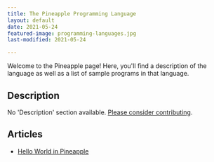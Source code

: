 ```yaml
---
title: The Pineapple Programming Language
layout: default
date: 2021-05-24
featured-image: programming-languages.jpg
last-modified: 2021-05-24

---
```


Welcome to the Pineapple page! Here, you'll find a description of the language as well as a list of sample programs in that language.

## Description

No 'Description' section available. [Please consider contributing](https://github.com/TheRenegadeCoder/sample-programs-website).

## Articles

- [Hello World in Pineapple](https://sampleprograms.io/projects/hello-world/pineapple)